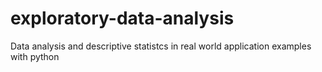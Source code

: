 # exploratory-data-analysis
Data analysis and descriptive statistcs in real world application examples with python
